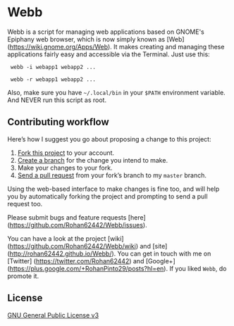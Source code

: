 # Webb

Webb is a script for managing web applications based on GNOME's Epiphany web browser,
which is now simply known as [Web] (https://wiki.gnome.org/Apps/Web). It makes creating and managing these applications
fairly easy and accessible via the Terminal. Just use this:

  ` webb -i webapp1 webapp2 ...`

  ` webb -r webapp1 webapp2 ...`

Also, make sure you have `~/.local/bin` in your `$PATH` environment variable. And NEVER run
this script as root.

## Contributing workflow

Here’s how I suggest you go about proposing a change to this project:

1. [Fork this project][fork] to your account.
2. [Create a branch][branch] for the change you intend to make.
3. Make your changes to your fork.
4. [Send a pull request][pr] from your fork’s branch to my `master` branch.

Using the web-based interface to make changes is fine too, and will help you
by automatically forking the project and prompting to send a pull request too.

[fork]: http://help.github.com/forking/
[branch]: https://help.github.com/articles/creating-and-deleting-branches-within-your-repository
[pr]: http://help.github.com/pull-requests/

Please submit bugs and feature requests [here] (https://github.com/Rohan62442/Webb/issues).

You can have a look at the project [wiki] (https://github.com/Rohan62442/Webb/wiki) and [site] (http://rohan62442.github.io/Webb/). You can get in touch with me on [Twitter] (https://twitter.com/Rohan62442) and [Google+] (https://plus.google.com/+RohanPinto29/posts?hl=en). If you liked `Webb`, do promote it.

## License

[GNU General Public License v3](./COPYING)
